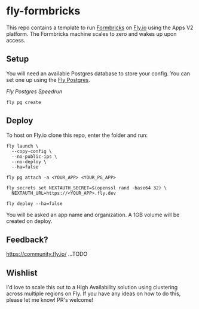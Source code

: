 # fly-formbricks

This repo contains a template to run [Formbricks](https://formbricks.com/) on [Fly.io](https://fly.io/) using the Apps V2 platform.  The Formbricks machine scales to zero and wakes up upon access.

## Setup

You will need an available Postgres database to store your config.  You can set one up using the [Fly Postgres](https://fly.io/docs/postgres/).

*Fly Postgres Speedrun*
```
fly pg create
```

## Deploy

To host on Fly.io clone this repo, enter the folder and run:

```
fly launch \
  --copy-config \
  --no-public-ips \
  --no-deploy \
  --ha=false

fly pg attach -a <YOUR_APP> <YOUR_PG_APP>

fly secrets set NEXTAUTH_SECRET=$(openssl rand -base64 32) \
  NEXTAUTH_URL=https://<YOUR_APP>.fly.dev 

fly deploy --ha=false
```

You will be asked an app name and organization. A 1GB volume will be created on deploy.

## Feedback?

https://community.fly.io/ ...TODO

## Wishlist

I'd love to scale this out to a High Availability solution using clustering across multiple regions on Fly. If you have any ideas on how to do this, please let me know! PR's welcome!